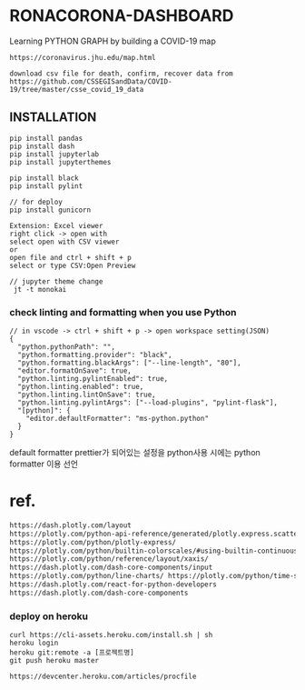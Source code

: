 # RONACORONA-DASHBOARD

Learning PYTHON GRAPH by building a COVID-19 map

```node
https://coronavirus.jhu.edu/map.html

download csv file for death, confirm, recover data from
https://github.com/CSSEGISandData/COVID-19/tree/master/csse_covid_19_data
```

## INSTALLATION

```node
pip install pandas
pip install dash
pip install jupyterlab
pip install jupyterthemes

pip install black
pip install pylint

// for deploy
pip install gunicorn
```

```node
Extension: Excel viewer
right click -> open with
select open with CSV viewer
or
open file and ctrl + shift + p
select or type CSV:Open Preview

// jupyter theme change
 jt -t monokai
```

### check linting and formatting when you use Python

```node
// in vscode -> ctrl + shift + p -> open workspace setting(JSON)
{
  "python.pythonPath": "",
  "python.formatting.provider": "black",
  "python.formatting.blackArgs": ["--line-length", "80"],
  "editor.formatOnSave": true,
  "python.linting.pylintEnabled": true,
  "python.linting.enabled": true,
  "python.linting.lintOnSave": true,
  "python.linting.pylintArgs": ["--load-plugins", "pylint-flask"],
  "[python]": {
    "editor.defaultFormatter": "ms-python.python"
  }
}
```

default formatter prettier가 되어있는 설정을 python사용 시에는 python formatter 이용 선언

# ref.

```html
https://dash.plotly.com/layout
https://plotly.com/python-api-reference/generated/plotly.express.scatter_geo.html
https://plotly.com/python/plotly-express/
https://plotly.com/python/builtin-colorscales/#using-builtin-continuous-color-scales
https://plotly.com/python/reference/layout/xaxis/
https://dash.plotly.com/dash-core-components/input
https://plotly.com/python/line-charts/ https://plotly.com/python/time-series/
https://dash.plotly.com/react-for-python-developers
https://dash.plotly.com/dash-core-components
```

### deploy on heroku

```node
curl https://cli-assets.heroku.com/install.sh | sh
heroku login
heroku git:remote -a [프로젝트명]
git push heroku master

https://devcenter.heroku.com/articles/procfile
```
